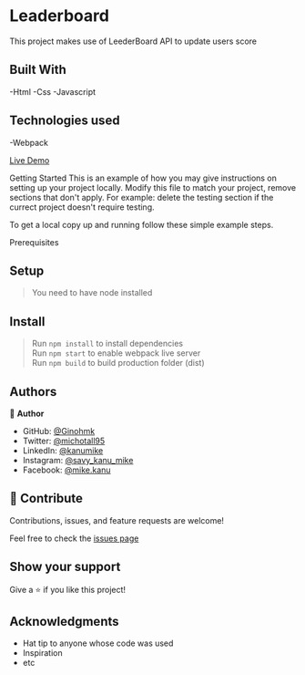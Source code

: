 # Leaderboard

This project makes use of LeederBoard API to update users score

## Built With

-Html
-Css
-Javascript

## Technologies used

-Webpack

[Live Demo](https://ginohmk.github.io/Leaderboard/)

Getting Started
This is an example of how you may give instructions on setting up your project locally. Modify this file to match your project, remove sections that don't apply. For example: delete the testing section if the currect project doesn't require testing.

To get a local copy up and running follow these simple example steps.

Prerequisites

## Setup <br>

> You need to have node installed

## Install <br>

> Run `npm install` to install dependencies <br>
> Run `npm start` to enable webpack live server <br>
> Run `npm build` to build production folder (dist)

## Authors

👤 **Author**

- GitHub: [@Ginohmk](https://github.com/Ginohmk)
- Twitter: [@michotall95](https://www.twitter.com/michotall95)
- LinkedIn: [@kanumike](https://www.linkedin.com/in/kanu-mike-497119211/)
- Instagram: [@savy_kanu_mike](https/instagram.com/savy_kanu_mike)
- Facebook: [@mike.kanu](https://www.facebook.com/mike.kanu)

## 🤝 Contribute

Contributions, issues, and feature requests are welcome!

Feel free to check the [issues page](https://github.com/Ginohmk/Leaderboard/issues)

## Show your support

Give a ⭐️ if you like this project!

## Acknowledgments

- Hat tip to anyone whose code was used
- Inspiration
- etc
